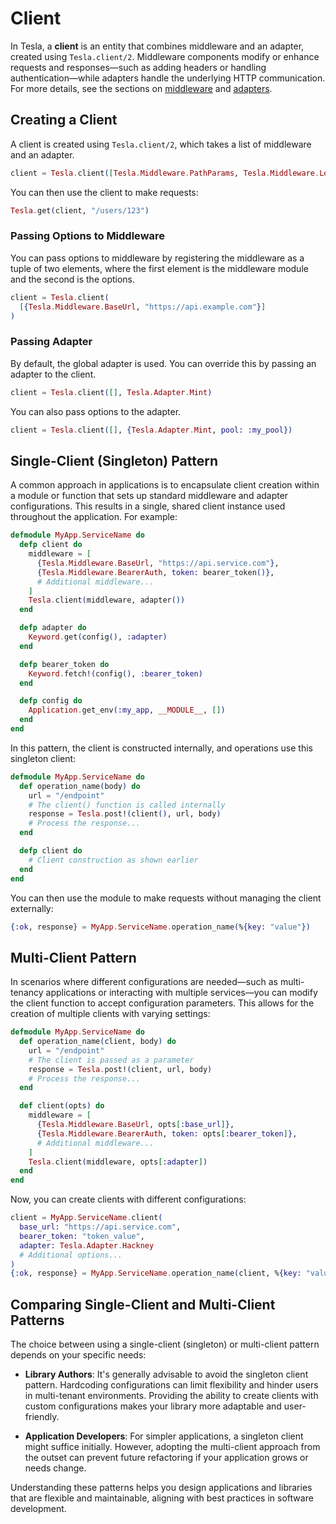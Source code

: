 # Client

In Tesla, a **client** is an entity that combines middleware and an adapter,
created using `Tesla.client/2`. Middleware components modify or enhance requests
and responses—such as adding headers or handling authentication—while adapters
handle the underlying HTTP communication. For more details, see the sections on
[middleware](./2.middleware.md) and [adapters](./3.adapter.md).

## Creating a Client

A client is created using `Tesla.client/2`, which takes a list of middleware
and an adapter.

```elixir
client = Tesla.client([Tesla.Middleware.PathParams, Tesla.Middleware.Logger])
```

You can then use the client to make requests:

```elixir
Tesla.get(client, "/users/123")
```

### Passing Options to Middleware

You can pass options to middleware by registering the middleware as a tuple
of two elements, where the first element is the middleware module and the
second is the options.

```elixir
client = Tesla.client(
  [{Tesla.Middleware.BaseUrl, "https://api.example.com"}]
)
```

### Passing Adapter

By default, the global adapter is used. You can override this by passing an
adapter to the client.

```elixir
client = Tesla.client([], Tesla.Adapter.Mint)
```
You can also pass options to the adapter.

```elixir
client = Tesla.client([], {Tesla.Adapter.Mint, pool: :my_pool})
```

## Single-Client (Singleton) Pattern

A common approach in applications is to encapsulate client creation within a
module or function that sets up standard middleware and adapter configurations.
This results in a single, shared client instance used throughout the
application. For example:

```elixir
defmodule MyApp.ServiceName do
  defp client do
    middleware = [
      {Tesla.Middleware.BaseUrl, "https://api.service.com"},
      {Tesla.Middleware.BearerAuth, token: bearer_token()},
      # Additional middleware...
    ]
    Tesla.client(middleware, adapter())
  end

  defp adapter do
    Keyword.get(config(), :adapter)
  end

  defp bearer_token do
    Keyword.fetch!(config(), :bearer_token)
  end

  defp config do
    Application.get_env(:my_app, __MODULE__, [])
  end
end
```

In this pattern, the client is constructed internally, and operations use this
singleton client:

```elixir
defmodule MyApp.ServiceName do
  def operation_name(body) do
    url = "/endpoint"
    # The client() function is called internally
    response = Tesla.post!(client(), url, body)
    # Process the response...
  end

  defp client do
    # Client construction as shown earlier
  end
end
```

You can then use the module to make requests without managing the client externally:

```elixir
{:ok, response} = MyApp.ServiceName.operation_name(%{key: "value"})
```

## Multi-Client Pattern

In scenarios where different configurations are needed—such as multi-tenancy
applications or interacting with multiple services—you can modify the client
function to accept configuration parameters. This allows for the creation of
multiple clients with varying settings:

```elixir
defmodule MyApp.ServiceName do
  def operation_name(client, body) do
    url = "/endpoint"
    # The client is passed as a parameter
    response = Tesla.post!(client, url, body)
    # Process the response...
  end

  def client(opts) do
    middleware = [
      {Tesla.Middleware.BaseUrl, opts[:base_url]},
      {Tesla.Middleware.BearerAuth, token: opts[:bearer_token]},
      # Additional middleware...
    ]
    Tesla.client(middleware, opts[:adapter])
  end
end
```

Now, you can create clients with different configurations:

```elixir
client = MyApp.ServiceName.client(
  base_url: "https://api.service.com",
  bearer_token: "token_value",
  adapter: Tesla.Adapter.Hackney
  # Additional options...
)
{:ok, response} = MyApp.ServiceName.operation_name(client, %{key: "value"})
```

## Comparing Single-Client and Multi-Client Patterns

The choice between using a single-client (singleton) or multi-client pattern
depends on your specific needs:

- **Library Authors**: It's generally advisable to avoid the singleton client
  pattern. Hardcoding configurations can limit flexibility and hinder users in
  multi-tenant environments. Providing the ability to create clients with custom
  configurations makes your library more adaptable and user-friendly.

- **Application Developers**: For simpler applications, a singleton client might
  suffice initially. However, adopting the multi-client approach from the outset
  can prevent future refactoring if your application grows or needs change.

Understanding these patterns helps you design applications and libraries that
are flexible and maintainable, aligning with best practices in software
development.
